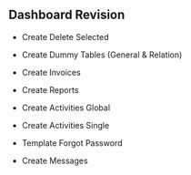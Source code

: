 ## Dashboard Revision

- Create Delete Selected
- Create Dummy Tables (General & Relation)
- Create Invoices
- Create Reports
- Create Activities Global
- Create Activities Single

- Template Forgot Password
- Create Messages

